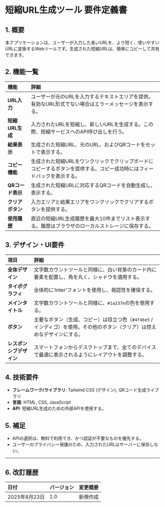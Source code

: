 # 短縮URL生成ツール 要件定義書

## 1. 概要

本アプリケーションは、ユーザーが入力した長いURLを、より短く、使いやすいURLに変換するWebツールです。生成された短縮URLは、簡単にコピーして共有できます。

## 2. 機能一覧

| 機能 | 詳細 |
| :--- | :--- |
| **URL入力** | ユーザーが元のURLを入力するテキストエリアを提供。有効なURL形式でない場合はエラーメッセージを表示する。 |
| **短縮URL生成** | 入力されたURLを短縮し、新しいURLを生成する。この際、短縮サービスへのAPI呼び出しを行う。 |
| **結果表示** | 生成された短縮URL、元のURL、およびQRコードをセットで表示する。 |
| **コピー機能** | 生成された短縮URLをワンクリックでクリップボードにコピーするボタンを提供する。コピー成功時にはフィードバックを表示する。 |
| **QRコード表示** | 生成された短縮URLに対応するQRコードを自動生成し、表示する。 |
| **クリアボタン** | 入力エリアと結果エリアをワンクリックでクリアするボタンを提供する。 |
| **使用履歴** | 直近の短縮URL生成履歴を最大10件までリスト表示する。履歴はブラウザのローカルストレージに保存する。 |

## 3. デザイン・UI要件

| 項目 | 詳細 |
| :--- | :--- |
| **全体デザイン** | 文字数カウントツールと同様に、白い背景のカード内に要素を配置し、角を丸く、シャドウを適用する。 |
| **タイポグラフィ** | 全体的に'Inter'フォントを使用し、視認性を確保する。 |
| **メインタイトル** | 文字数カウントツールと同様に、`#1a237e`の色を使用する。 |
| **ボタン** | 主要なボタン（生成、コピー）は目立つ色（`#4f46e5` / インディゴ）を使用。その他のボタン（クリア）は控えめなデザインにする。 |
| **レスポンシブデザイン** | スマートフォンからデスクトップまで、全てのデバイスで最適に表示されるようにレイアウトを調整する。 |

## 4. 技術要件

* **フレームワーク/ライブラリ**: Tailwind CSS (デザイン), QRコード生成ライブラリ
* **言語**: HTML, CSS, JavaScript
* **API**: 短縮URL生成のための外部APIを使用する。

## 5. 補足

* APIの選択は、無料で利用でき、かつ認証が不要なものを優先する。
* ユーザーのプライバシー保護のため、入力されたURLはサーバーに保存しない。

---
## 6. 改訂履歴

| 日付 | バージョン | 変更概要 |
| :--- | :--- | :--- |
| 2025年8月23日 | 1.0 | 新規作成 |
